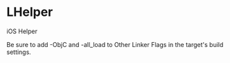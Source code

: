LHelper
=======

iOS Helper

Be sure to add -ObjC and -all_load to Other Linker Flags in the target's build settings.
